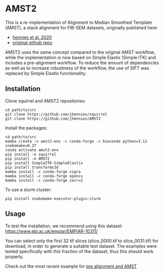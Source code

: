 # AMST2

This is a re-implementation of Alignment to Median Smoothed Template (AMST), a stack alignment for FIB-SEM datasets, 
originally published here: 

 - [hennies et al. 2020](https://www.nature.com/articles/s41598-020-58736-7)
 - [original github repo](https://github.com/jhennies/amst)

AMST2 uses the same concept compared to the original AMST workflow, while the implementation is now based on Simple 
Elastix (Simple ITK) and includes a pre-alignment workflow.
To reduce the amount of dependencies as well as to increase robustness of the workflow, the use of SIFT was replaced
by Simple Elastix functionality.

## Installation

Clone squirrel and AMST2 repositories:
```
cd path/to/src
git clone https://github.com/jhennies/squirrel
git clone https://github.com/jhennies/AMST2
```

Install the packages:
```
cd path/to/src
mamba create -n amst2-env -c conda-forge -c bioconda python=3.11 snakemake=8.27
conda activate amst2-env
pip install -e squirrel
pip install -e AMST2
pip install SimpleITK-SimpleElastix
pip install transforms3d
mamba install -c conda-forge vigra
mamba install -c conda-forge opencv
mamba install -c conda-forge zarr=2
```

To use a slurm cluster:
```
pip install snakemake-executor-plugin-slurm
```

## Usage

To test the installation, we recommend using this dataset: https://www.ebi.ac.uk/empiar/EMPIAR-10311/

You can select only the first 32 tif slices (slice_0000.tif to slice_0031.tif) for download, in order to generate a suitable test dataset. 
The examples were tested specifically with this fraction of the dataset, thus this should work properly.
 
Check out the most recent example for [pre alignment and AMST](examples/simple_pre_alignment_and_amst.md)


